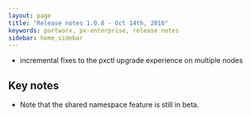 ```yaml
---
layout: page
title: "Release notes 1.0.8 - Oct 14th, 2016"
keywords: portworx, px-enterprise, release notes
sidebar: home_sidebar
---
```


* incremental fixes to the pxctl upgrade experience on multiple nodes

## Key notes
* Note that the shared namespace feature is still in beta.
